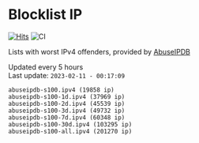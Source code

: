 # Blocklist IP

[![Hits](https://hits.seeyoufarm.com/api/count/incr/badge.svg?url=https%3A%2F%2Fgithub.com%2Fborestad%2Fblocklist-ip%2F&count_bg=%2379C83D&title_bg=%23555555&icon=&icon_color=%23E7E7E7&title=hits&edge_flat=false)](https://hits.seeyoufarm.com)  ![CI](https://img.shields.io/github/workflow/status/borestad/blocklist-ip/CI?style=flat-square)

Lists with worst IPv4 offenders, provided by [AbuseIPDB](https://www.abuseipdb.com/)

<!-- FOOTER-PLACEHOLDER -->
Updated every 5 hours<br>
Last update: `2023-02-11 - 00:17:09`
```
abuseipdb-s100.ipv4 (19858 ip)
abuseipdb-s100-1d.ipv4 (37969 ip)
abuseipdb-s100-2d.ipv4 (45539 ip)
abuseipdb-s100-3d.ipv4 (49732 ip)
abuseipdb-s100-7d.ipv4 (60348 ip)
abuseipdb-s100-30d.ipv4 (103295 ip)
abuseipdb-s100-all.ipv4 (201270 ip)
```
